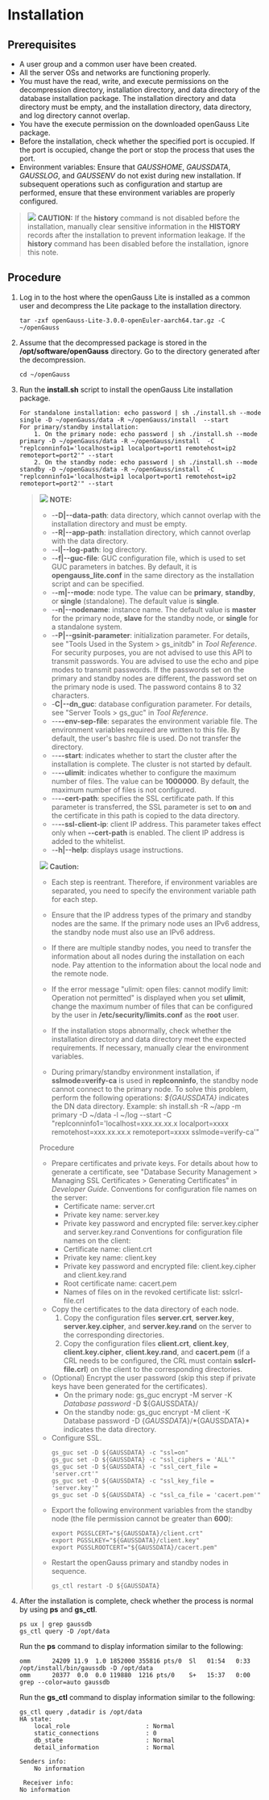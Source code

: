 # Installation<a name="EN-US_TOPIC_0000001120430818"></a>

## Prerequisites<a name="section9955194683210"></a>

-   A user group and a common user have been created.
-   All the server OSs and networks are functioning properly.
-   You must have the read, write, and execute permissions on the decompression directory, installation directory, and data directory of the database installation package. The installation directory and data directory must be empty, and the installation directory, data directory, and log directory cannot overlap.
-   You have the execute permission on the downloaded openGauss Lite package.
-   Before the installation, check whether the specified port is occupied. If the port is occupied, change the port or stop the process that uses the port.
-   Environment variables: Ensure that  *GAUSSHOME*,  *GAUSSDATA*,  *GAUSSLOG*, and  *GAUSSENV*  do not exist during new installation. If subsequent operations such as configuration and startup are performed, ensure that these environment variables are properly configured.

>![](public_sys-resources/icon-caution.gif) **CAUTION:** 
>If the  **history**  command is not disabled before the installation, manually clear sensitive information in the  **HISTORY**  records after the installation to prevent information leakage.
>If the  **history**  command has been disabled before the installation, ignore this note.

## Procedure<a name="section98663181331"></a>

1.  Log in to the host where the openGauss Lite is installed as a common user and decompress the Lite package to the installation directory.

    ```
    tar -zxf openGauss-Lite-3.0.0-openEuler-aarch64.tar.gz -C ~/openGauss
    ```

2.  Assume that the decompressed package is stored in the  **/opt/software/openGauss**  directory. Go to the directory generated after the decompression.

    ```
    cd ~/openGauss
    ```

3. Run the **install.sh** script to install the openGauss Lite installation package.

   ```
   For standalone installation: echo password | sh ./install.sh --mode single -D ~/openGauss/data -R ~/openGauss/install  --start
   For primary/standby installation:
       1. On the primary node: echo password | sh ./install.sh --mode primary -D ~/openGauss/data -R ~/openGauss/install  -C "replconninfo1='localhost=ip1 localport=port1 remotehost=ip2 remoteport=port2'" --start
       2. On the standby node: echo password | sh ./install.sh --mode standby -D ~/openGauss/data -R ~/openGauss/install  -C "replconninfo1='localhost=ip1 localport=port1 remotehost=ip2 remoteport=port2'" --start
   ```

   >![](public_sys-resources/icon-note.gif) **NOTE:**
   >
   >
   >
   >-   -**-D|--data-path**: data directory, which cannot overlap with the installation directory and must be empty.
   >-   -**-R|--app-path**: installation directory, which cannot overlap with the data directory.
   >-   -**-l|--log-path**: log directory.
   >-   -**-f|--guc-file**: GUC configuration file, which is used to set GUC parameters in batches. By default, it is **opengauss\_lite.conf** in the same directory as the installation script and can be specified.
   >-   -**-m|--mode**: node type. The value can be **primary**, **standby**, or **single** (standalone). The default value is **single**.
   >-   -**-n|--nodename**: instance name. The default value is **master** for the primary node, **slave** for the standby node, or **single** for a standalone system.
   >-   -**-P|--gsinit-parameter**: initialization parameter. For details, see "Tools Used in the System \> gs\_initdb" in *Tool Reference*. For security purposes, you are not advised to use this API to transmit passwords. You are advised to use the echo and pipe modes to transmit passwords. If the passwords set on the primary and standby nodes are different, the password set on the primary node is used. The password contains 8 to 32 characters.
   >-   -**C|--dn\_guc**: database configuration parameter. For details, see "Server Tools \> gs\_guc" in *Tool Reference*.
   >-   --**--env-sep-file**: separates the environment variable file. The environment variables required are written to this file. By default, the user's bashrc file is used. Do not transfer the directory.
   >-   --**--start**: indicates whether to start the cluster after the installation is complete. The cluster is not started by default.
   >-   --**--ulimit**: indicates whether to configure the maximum number of files. The value can be **1000000**. By default, the maximum number of files is not configured.
   >-   --**--cert-path**: specifies the SSL certificate path. If this parameter is transferred, the SSL parameter is set to **on** and the certificate in this path is copied to the data directory.
   >-   --**--ssl-client-ip**: client IP address. This parameter takes effect only when **--cert-path** is enabled. The client IP address is added to the whitelist.
   >-   -**-h|--help**: displays usage instructions.
   >
   >
   >
   >![](./public_sys-resources/icon-caution.gif) **Caution:**
   >
   >
   >
   >- Each step is reentrant. Therefore, if environment variables are separated, you need to specify the environment variable path for each step.
   >
   >- Ensure that the IP address types of the primary and standby nodes are the same. If the primary node uses an IPv6 address, the standby node must also use an IPv6 address.
   >
   >- If there are multiple standby nodes, you need to transfer the information about all nodes during the installation on each node. Pay attention to the information about the local node and the remote node.
   >
   >- If the error message "ulimit: open files: cannot modify limit: Operation not permitted" is displayed when you set **ulimit**, change the maximum number of files that can be configured by the user in **/etc/security/limits.conf** as the **root** user.
   >
   >- If the installation stops abnormally, check whether the installation directory and data directory meet the expected requirements. If necessary, manually clear the environment variables.
   >
   >-   During primary/standby environment installation, if **sslmode=verify-ca** is used in **replconninfo**, the standby node cannot connect to the primary node. To solve this problem, perform the following operations:
   >   *${GAUSSDATA}* indicates the DN data directory.
   >   Example: sh install.sh -R \~/app -m primary -D \~/data -l \~/log --start -C "replconninfo1='localhost=xxx.xx.xx.x localport=xxxx remotehost=xxx.xx.xx.x remoteport=xxxx sslmode=verify-ca'"
   >   
   >   Procedure
   >   
   >   -   Prepare certificates and private keys. For details about how to generate a certificate, see "Database Security Management \> Managing SSL Certificates \> Generating Certificates" in *Developer Guide*.
   >       Conventions for configuration file names on the server:
   >       -   Certificate name: server.crt
   >       -   Private key name: server.key
   >       -   Private key password and encrypted file: server.key.cipher and server.key.rand
   >       Conventions for configuration file names on the client:
   >       -   Certificate name: client.crt
   >       -   Private key name: client.key
   >       -   Private key password and encrypted file: client.key.cipher and client.key.rand
   >       -   Root certificate name: cacert.pem
   >       -   Names of files on in the revoked certificate list: sslcrl-file.crl
   >   -   Copy the certificates to the data directory of each node.
   >       1.  Copy the configuration files **server.crt**, **server.key**, **server.key.cipher**, and **server.key.rand** on the server to the corresponding directories.
   >       2.  Copy the configuration files **client.crt**, **client.key**, **client.key.cipher**, **client.key.rand**, and **cacert.pem** (if a CRL needs to be configured, the CRL must contain **sslcrl-file.crl**) on the client to the corresponding directories.
   >   -   (Optional) Encrypt the user password (skip this step if private keys have been generated for the certificates).
   >       -   On the primary node: gs\_guc encrypt -M server -K *Database password* -D $\{GAUSSDATA\}/
   >       -   On the standby node: gs\_guc encrypt -M client -K Database password -D $\{GAUSSDATA\}/
   >       *${GAUSSDATA}* indicates the data directory.
   >   -   Configure SSL.
   >       ```
   >       gs_guc set -D ${GAUSSDATA} -c "ssl=on" 
   >       gs_guc set -D ${GAUSSDATA} -c "ssl_ciphers = 'ALL'" 
   >       gs_guc set -D ${GAUSSDATA} -c "ssl_cert_file = 'server.crt'" 
   >       gs_guc set -D ${GAUSSDATA} -c "ssl_key_file = 'server.key'" 
   >       gs_guc set -D ${GAUSSDATA} -c "ssl_ca_file = 'cacert.pem'" 
   >       ```
   >   -   Export the following environment variables from the standby node (the file permission cannot be greater than **600**):
   >       ```
   >       export PGSSLCERT="${GAUSSDATA}/client.crt"
   >       export PGSSLKEY="${GAUSSDATA}/client.key"
   >       export PGSSLROOTCERT="${GAUSSDATA}/cacert.pem"
   >       ```
   >   -   Restart the openGauss primary and standby nodes in sequence.
   >       ```
   >       gs_ctl restart -D ${GAUSSDATA} 
   >       ```



4.  After the installation is complete, check whether the process is normal by using  **ps**  and  **gs\_ctl**.

    ```
    ps ux | grep gaussdb
    gs_ctl query -D /opt/data
    ```

    Run the  **ps**  command to display information similar to the following:

    ```
    omm      24209 11.9  1.0 1852000 355816 pts/0  Sl   01:54   0:33 /opt/install/bin/gaussdb -D /opt/data
    omm      20377  0.0  0.0 119880  1216 pts/0    S+   15:37   0:00 grep --color=auto gaussdb
    ```

    Run the  **gs\_ctl**  command to display information similar to the following:

    ```
    gs_ctl query ,datadir is /opt/data
    HA state:
        local_role                     : Normal
        static_connections             : 0
        db_state                       : Normal
        detail_information             : Normal
    
    Senders info:
        No information
        
     Receiver info:
    No information 
    ```
